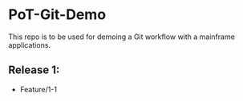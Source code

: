 # PoT-Git-Demo

This repo is to be used for demoing a Git workflow with a mainframe applications.


## Release 1:

- Feature/1-1
